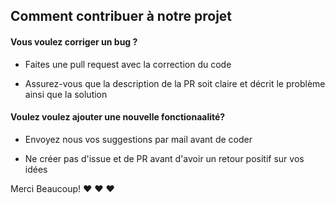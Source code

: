 ## Comment contribuer à notre projet

#### **Vous voulez corriger un bug ?**

* Faites une pull request avec la correction du code

* Assurez-vous que la description de la PR soit claire et décrit le problème ainsi que la solution

#### **Voulez voulez ajouter une nouvelle fonctionaalité?**

* Envoyez nous vos suggestions par mail avant de coder

* Ne créer pas d'issue et de PR avant d'avoir un retour positif sur vos idées

Merci Beaucoup! :heart: :heart: :heart: 
